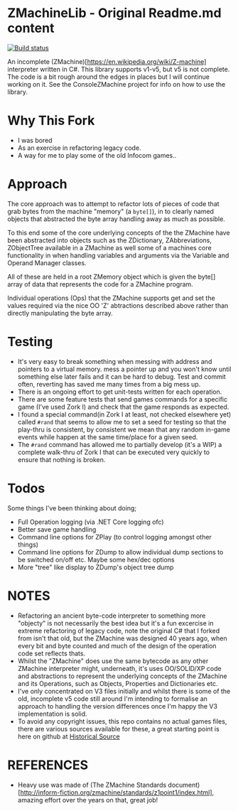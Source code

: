# ZMachineLib - Original Readme.md content

[![Build status](https://ci.appveyor.com/api/projects/status/ig4abc31j6imrypw?svg=true)](https://ci.appveyor.com/project/BrianPeek/zmachinelib)

An incomplete (ZMachine)[https://en.wikipedia.org/wiki/Z-machine] interpreter written in C#.  This library supports v1-v5, but v5 is not complete.  The code is a bit rough around the edges in places but I will continue working on it.  See the ConsoleZMachine project for info on how to use the library.

# Why This Fork

* I was bored
* As an exercise in refactoring legacy code.
* A way for me to play some of the old Infocom games.. 

# Approach

The core approach was to attempt to refactor lots of pieces of code that grab bytes from the machine "memory" (a `byte[]`), in to clearly named objects that abstracted the byte array handling away as much as possible.

To this end some of the core underlying concepts of the the ZMachine have been abstracted into objects such as the ZDictionary, ZAbbreviations, ZObjectTree available in a ZMachine as well some of a machines core functionality in when handling variables and arguments via the Variable and Operand Manager classes.

All of these are held in a root ZMemory object which is given the byte[] array of data that represents the code for a ZMachine program.

Individual operations (Ops) that the ZMachine supports get and set the values required via the nice OO 'Z' abtractions described above rather than directly manipulating the byte array.

# Testing

* It's very easy to break something when messing with address and pointers to a virtual memory. mess a pointer up and you won't know until something else later fails and it can be hard to debug. Test and commit often, reverting has saved me many times from a big mess up.
* There is an ongoing effort to get unit-tests written for each operation.
* There are some feature tests that send games commands for a specific game (I've used Zork I) and check that the game responds as expected.
* I found a special command(in Zork I at least, not checked elsewhere yet) called `#rand` that seems to allow me to set a seed for testing so that the play-thru is consistent, by consistent we mean that any random in-game events while happen at the same time/place for a given seed.
* The `#rand` command has allowed me to partially develop (it's a WIP) a complete walk-thru of Zork I that can be executed very quickly to ensure that nothing is broken.

# Todos

Some things I've been thinking about doing;

* Full Operation logging (via .NET Core logging ofc)
* Better save game handling
* Command line options for ZPlay (to control logging amongst other things)
* Command line options for ZDump to allow individual dump sections to be switched on/off etc. Maybe some hex/dec options
* More "tree" like display to ZDump's object tree dump



# NOTES

* Refactoring an ancient byte-code interpreter to something more "objecty" is not necessarily the best idea but it's a fun excercise in extreme refactoring of legacy code, note the original C# that I forked from isn't that old, but the ZMachine was designed 40 years ago, when every bit and byte counted and much of the design of the operation code set reflects thats.
* Whilst the "ZMachine" does use the same bytecode as any other ZMachine interpreter might, underneath, it's uses OO/SOLID/XP code and abstractions to represent the underlying concepts of the ZMachine and its Operations, such as Objects, Properties and Dictionaries etc.
* I've only concentrated on V3 files initially and whilst there is some of the old, incomplete v5 code still around I'm intending to formalise an approach to handling the version differences once I'm happy the V3 implementation is solid.
* To avoid any copyright issues, this repo contains no actual games files, there are various sources available for these, a great starting point is here on github at [Historical Source](https://github.com/historicalsource)

# REFERENCES

* Heavy use was made of (The ZMachine Standards document)[http://inform-fiction.org/zmachine/standards/z1point1/index.html], amazing effort over the years on that, great job!